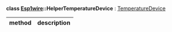 **class [Esp1wire](./Esp1wire.md)::HelperTemperatureDevice** : [TemperatureDevice](./TemperatureDevice.md)

| method | description |
| --- | --- |
